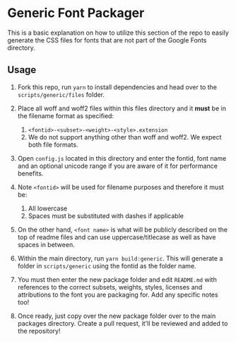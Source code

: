 # Generic Font Packager

This is a basic explanation on how to utilize this section of the repo to easily generate the CSS files for fonts that are not part of the Google Fonts directory.

## Usage

1. Fork this repo, run `yarn` to install dependencies and head over to the `scripts/generic/files` folder.

2. Place all woff and woff2 files within this files directory and it **must** be in the filename format as specified:

   1. `<fontid>-<subset>-<weight>-<style>.extension`
   2. We do not support anything other than woff and woff2. We expect both file formats.

3. Open `config.js` located in this directory and enter the fontid, font name and an optional unicode range if you are aware of it for performance benefits.

4. Note `<fontid>` will be used for filename purposes and therefore it must be:

   1. All lowercase
   2. Spaces must be substituted with dashes if applicable

5. On the other hand, `<font name>` is what will be publicly described on the top of readme files and can use uppercase/titlecase as well as have spaces in between.

6. Within the main directory, run `yarn build:generic`. This will generate a folder in `scripts/generic` using the fontid as the folder name.

7. You must then enter the new package folder and edit `README.md` with references to the correct subsets, weights, styles, licenses and attributions to the font you are packaging for. Add any specific notes too!

8. Once ready, just copy over the new package folder over to the main packages directory. Create a pull request, it'll be reviewed and added to the repository!
